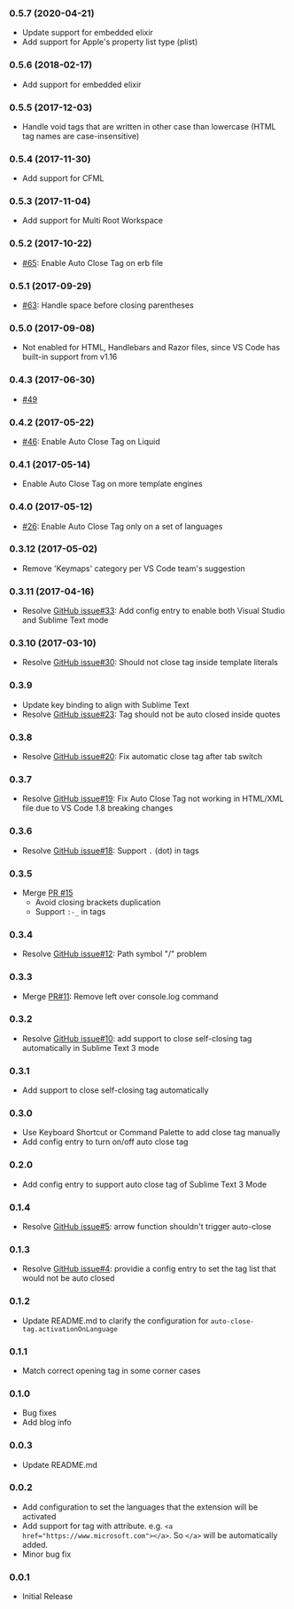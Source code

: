 ### 0.5.7 (2020-04-21)
* Update support for embedded elixir
* Add support for Apple's property list type (plist)

### 0.5.6 (2018-02-17)
* Add support for embedded elixir

### 0.5.5 (2017-12-03)
* Handle void tags that are written in other case than lowercase (HTML tag names are case-insensitive)

### 0.5.4 (2017-11-30)
* Add support for CFML

### 0.5.3 (2017-11-04)
* Add support for Multi Root Workspace

### 0.5.2 (2017-10-22)
* [#65](https://github.com/formulahendry/vscode-auto-close-tag/issues/65): Enable Auto Close Tag on erb file

### 0.5.1 (2017-09-29)
* [#63](https://github.com/formulahendry/vscode-auto-close-tag/issues/63): Handle space before closing parentheses

### 0.5.0 (2017-09-08)
* Not enabled for HTML, Handlebars and Razor files, since VS Code has built-in support from v1.16

### 0.4.3 (2017-06-30)
* [#49](https://github.com/formulahendry/vscode-auto-close-tag/issues/49)

### 0.4.2 (2017-05-22)
* [#46](https://github.com/formulahendry/vscode-auto-close-tag/issues/46): Enable Auto Close Tag on Liquid

### 0.4.1 (2017-05-14)
* Enable Auto Close Tag on more template engines

### 0.4.0 (2017-05-12)
* [#26](https://github.com/formulahendry/vscode-auto-close-tag/issues/26): Enable Auto Close Tag only on a set of languages

### 0.3.12 (2017-05-02)
* Remove 'Keymaps' category per VS Code team's suggestion

### 0.3.11 (2017-04-16)
* Resolve [GitHub issue#33](https://github.com/formulahendry/vscode-auto-close-tag/issues/33): Add config entry to enable both Visual Studio and Sublime Text mode

### 0.3.10 (2017-03-10)
* Resolve [GitHub issue#30](https://github.com/formulahendry/vscode-auto-close-tag/issues/30): Should not close tag inside template literals

### 0.3.9
* Update key binding to align with Sublime Text
* Resolve [GitHub issue#23](https://github.com/formulahendry/vscode-auto-close-tag/issues/23): Tag should not be auto closed inside quotes

### 0.3.8
* Resolve [GitHub issue#20](https://github.com/formulahendry/vscode-auto-close-tag/issues/20): Fix automatic close tag after tab switch

### 0.3.7
* Resolve [GitHub issue#19](https://github.com/formulahendry/vscode-auto-close-tag/issues/19): Fix Auto Close Tag not working in HTML/XML file due to VS Code 1.8 breaking changes

### 0.3.6
* Resolve [GitHub issue#18](https://github.com/formulahendry/vscode-auto-close-tag/issues/18): Support `.` (dot) in tags

### 0.3.5
* Merge [PR #15](https://github.com/formulahendry/vscode-auto-close-tag/pull/15)
  * Avoid closing brackets duplication
  * Support `:-_` in tags

### 0.3.4
* Resolve [GitHub issue#12](https://github.com/formulahendry/vscode-auto-close-tag/issues/12): Path symbol "/" problem

### 0.3.3
* Merge [PR#11](https://github.com/formulahendry/vscode-auto-close-tag/pull/11): Remove left over console.log command

### 0.3.2
* Resolve [GitHub issue#10](https://github.com/formulahendry/vscode-auto-close-tag/issues/10): add support to close self-closing tag automatically in Sublime Text 3 mode

### 0.3.1
* Add support to close self-closing tag automatically

### 0.3.0
* Use Keyboard Shortcut or Command Palette to add close tag manually
* Add config entry to turn on/off auto close tag

### 0.2.0
* Add config entry to support auto close tag of Sublime Text 3 Mode

### 0.1.4
* Resolve [GitHub issue#5](https://github.com/formulahendry/vscode-auto-close-tag/issues/5): arrow function shouldn't trigger auto-close

### 0.1.3
* Resolve [GitHub issue#4](https://github.com/formulahendry/vscode-auto-close-tag/issues/4): providie a config entry to set the tag list that would not be auto closed

### 0.1.2
* Update README.md to clarify the configuration for `auto-close-tag.activationOnLanguage`

### 0.1.1
* Match correct opening tag in some corner cases

### 0.1.0
* Bug fixes
* Add blog info 

### 0.0.3
* Update README.md

### 0.0.2
* Add configuration to set the languages that the extension will be activated
* Add support for tag with attribute. e.g. `<a href="https://www.microsoft.com"></a>`. So `</a>` will be automatically added.
* Minor bug fix

### 0.0.1
* Initial Release